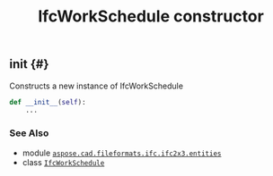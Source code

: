 ﻿---
title: IfcWorkSchedule constructor
second_title: Aspose.CAD for Python via .NET API References
description: 
type: docs
weight: 10
url: /python-net/aspose.cad.fileformats.ifc.ifc2x3.entities/ifcworkschedule/__init__/
is_root: false
---

## __init__ {#}

Constructs a new instance of IfcWorkSchedule



```python
def __init__(self):
    ...
```





### See Also
* module [`aspose.cad.fileformats.ifc.ifc2x3.entities`](../../)
* class [`IfcWorkSchedule`](/cad/python-net/aspose.cad.fileformats.ifc.ifc2x3.entities/ifcworkschedule)
